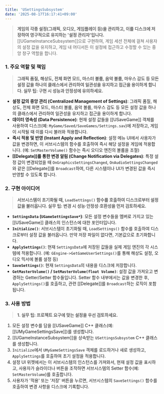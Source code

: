 ```yaml
---
title: 'USettingsSubsystem'
date: '2025-08-17T16:17:41+09:00'
---
```

> **게임의 각종 설정(그래픽, 오디오, 게임플레이 등)을 관리하고, 이를 디스크에 저장하여 영구적으로 유지하는 '설정 관리자'입니다.** [[UGameInstanceSubsystem]]으로 구현하여, 게임 세션 전체에 걸쳐 사용자의 설정 값을 유지하고, 게임 내 어디서든 이 설정에 접근하고 수정할 수 있는 중앙 창구 역할을 합니다.

### **1. 주요 역할 및 책임**
> **그래픽 품질, 해상도, 전체 화면 모드, 마스터 볼륨, 음악 볼륨, 마우스 감도 등 모든 설정 값을 하나의 클래스에서 관리하여 일관성을 유지하고 접근을 용이하게 합니다. 실무 팁: 구현 시 성능과 안정성에 유의하세요.**
* **설정 값의 중앙 관리 (Centralized Management of Settings)**:
	그래픽 품질, 해상도, 전체 화면 모드, 마스터 볼륨, 음악 볼륨, 마우스 감도 등 모든 설정 값을 하나의 클래스에서 관리하여 일관성을 유지하고 접근을 용이하게 합니다.
* **데이터 영속성 (Data Persistence)**:
	현재 설정 값들을 [[USaveGame]] 객체를 사용하여 디스크(예: `MyGame/Saved/SaveGames/Settings.sav`)에 저장하고, 게임이 시작될 때 이를 다시 불러와 적용합니다.
* **즉시 적용 및 반영 (Instant Apply and Reflection)**:
	설정 메뉴 UI에서 사용자가 값을 변경하면, 이 서브시스템의 함수를 호출하여 즉시 해당 설정을 게임에 적용합니다. (예: `SetMasterVolume()` 함수는 즉시 오디오 엔진의 볼륨을 조절)
* **[[Delegate]]를 통한 변경 알림 (Change Notification via Delegates)**:
	특정 설정 값이 변경되었을 때 `OnGraphicsSettingsChanged`, `OnAudioSettingsChanged`와 같은 [[Delegate]]를 `Broadcast`하여, 다른 시스템이나 UI가 변경된 값을 즉시 반영할 수 있도록 합니다.

### **2. 구현 아이디어**
> **서브시스템이 초기화될 때, `LoadSettings()` 함수를 호출하여 디스크로부터 설정 값을 불러옵니다. 실무 팁: 변경 시 성능·안정성·호환성을 먼저 검토하세요.**
* **`SettingsData` (`UGameSettingsSave*`)**:
	모든 설정 변수들을 멤버로 가지고 있는 [[USaveGame]] 클래스의 인스턴스에 대한 포인터입니다.
* **`Initialize()`**:
	서브시스템이 초기화될 때, `LoadSettings()` 함수를 호출하여 디스크로부터 설정 값을 불러옵니다. 만약 저장 파일이 없다면, 기본값으로 초기화합니다.
* **`ApplySettings()`**:
	현재 `SettingsData`에 저장된 값들을 실제 게임 엔진의 각 시스템에 적용합니다. (예: `GEngine->GetGameUserSettings()`를 통해 해상도 설정, 오디오 믹서에 볼륨 설정 등)
* **`SaveSettings()`**:
	현재 `SettingsData`의 내용을 디스크에 저장합니다.
* **`GetMasterVolume()` / `SetMasterVolume(float Volume)`**:
	설정 값을 가져오고 변경하는 Getter/Setter 함수들입니다. Setter 함수 내부에서는 값을 변경한 후, `ApplySettings()`를 호출하고, 관련 [[Delegate]]를 `Broadcast`하는 로직이 포함됩니다.

### **3. 사용 방법**
> **1. 실무 팁: 프로젝트 요구에 맞는 설정을 우선 검토하세요.**
1.  모든 설정 변수를 담을 [[USaveGame]] C++ 클래스(예:
	[[UMyGameSettingsSave]])를 생성합니다.
2.  [[UGameInstanceSubsystem]]을 상속받는 `USettingsSubsystem` C++ 클래스를 생성합니다.
3.  `Initialize`에서 `UMyGameSettingsSave` 객체를 로드하거나 새로 생성하고, `ApplySettings`를 호출하여 초기 설정을 적용합니다.
4.  설정 UI 위젯에서는 이 서브시스템의 인스턴스를 가져와서, 현재 설정 값을 표시하고, 사용자가 슬라이더나 버튼을 조작하면 서브시스템의 Setter 함수(예:
	`SetMasterVolume`)를 호출합니다.
5.  사용자가 '적용' 또는 '저장' 버튼을 누르면, 서브시스템의 `SaveSettings()` 함수를 호출하여 변경 사항을 디스크에 기록합니다.